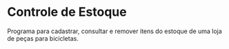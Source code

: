 # Controle de Estoque
 Programa para cadastrar, consultar e remover itens do estoque de uma loja de peças para bicicletas.
